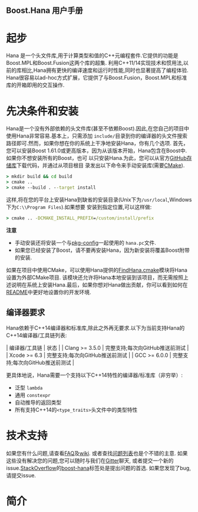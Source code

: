 Boost.Hana 用户手册
------------------

# 起步

Hana 是一个头文件库,用于计算类型和值的C++元编程套件.它提供的功能是Boost.MPL和Boost.Fusion这两个库的超集.
利用C++11/14实现技术和惯用法,以前的库相比,Hana拥有更快的编译速度和运行时性能,同时也显著提高了编程体验.
Hana很容易以ad-hoc方式扩展，它提供了与Boost.Fusion，Boost.MPL和标准库的开箱即用的交互操作.

# 先决条件和安装

Hana是一个没有外部依赖的头文件库(甚至不依赖Boost).因此,在您自己的项目中使用Hana非常容易.基本上，只需添加
`include/`目录到你的编译器的头文件搜索路径即可.然而，如果你想在你的系统上干净地安装Hana，你有几个选项.
首先，您可以安装Boost 1.61.0或更高版本，因为从该版本开始，Hana包含在Boost中.如果你不想安装所有的Boost，也可
以只安装Hana.为此，您可以从官方[GitHub存储库](https://github.com/boostorg/hana)下载代码，并通过从项目根目
录发出以下命令来手动安装库(需要[CMake](http://www.cmake.org/)).

``` bat
> mkdir build && cd build
> cmake ..
> cmake --build . --target install
```

这样,将在您的平台上安装Hana到缺省的安装目录(Unix下为`/usr/local`,Windows下为`C:\\Program Files`).如果想要
安装到指定位置,可以这样做:

``` bat
> cmake .. -DCMAKE_INSTALL_PREFIX=/custom/install/prefix 
```

**注意**
* 手动安装还将安装一个与[pkg-config](http://www.freedesktop.org/wiki/Software/pkg-config/)一起使用的
`hana.pc`文件.
* 如果您已经安装了Boost，请不要再安装Hana，因为新安装将覆盖Boost附带的安装.

如果在项目中使用CMake，可以使用Hana提供的[FindHana.cmake](https://github.com/boostorg/hana/blob/master/cmake/FindHana.cmake)模块将Hana设置为外部CMake项目.
该模块还允许将Hana本地安装到该项目，而无需按照上述说明在系统上安装Hana.最后，如果你想对Hana做出贡献，你可以看到如何在[README](https://github.com/boostorg/hana/blob/master/README.md#hacking-on-hana)中更好地设置你的开发环境.

## 编译器要求

Hana依赖于C++14编译器和标准库,除此之外再无要求.以下为当前支持Hana的C++14编译器/工具链列表:

| 编译器/工具链   |               状态            |
| Clang >= 3.5.0 | 完整支持;每次向GitHub推送前测试 |
| Xcode >= 6.3   | 完整支持;每次向GitHub推送前测试 |
| GCC   >= 6.0.0 | 完整支持;每次向GitHub推送前测试 |

更具体地说，Hana需要一个支持以下C++14特性的编译器/标准库（非穷举）:

* 泛型 `lambda`
* 通用 `constexpr`
* 自动推导的返回类型
* 所有支持C++14的`<type_traits>`头文件中的类型特性

# 技术支持

如果您有什么问题,请查看[FAQ]()及[wiki](https://github.com/boostorg/hana/wiki).
或者查找[问题列表](https://github.com/boostorg/hana/issues)也是个不错的主意.
如果这些没有解决您的问题,您可以随时与我们在[Gitter](https://gitter.im/boostorg/hana)聊天,
或者提交一个新的issue.[StackOverflow]()的[boost-hana]()标签处是提出问题的首选.
如果您发现了bug,请提交issue.

# 简介
